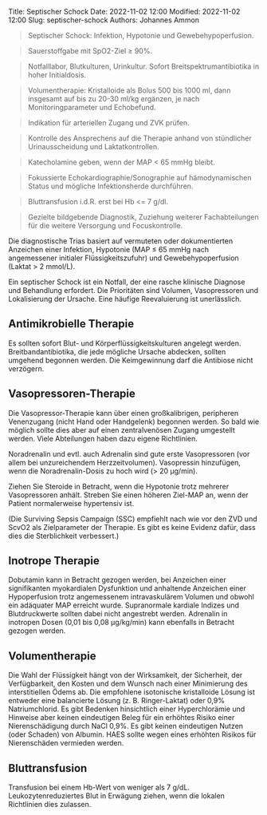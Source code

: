 Title: Septischer Schock
Date: 2022-11-02 12:00
Modified: 2022-11-02 12:00
Slug: septischer-schock
Authors: Johannes Ammon

> Septischer Schock: Infektion, Hypotonie und Gewebehypoperfusion.

> Sauerstoffgabe mit SpO2-Ziel ≥&nbsp;90%.

> Notfalllabor, Blutkulturen, Urinkultur. Sofort Breitspektrumantibiotika in hoher Initialdosis.

> Volumentherapie: Kristalloide als Bolus 500 bis 1000&nbsp;ml, dann insgesamt auf bis zu 20-30&nbsp;ml/kg ergänzen, je nach Monitoringparameter und Echobefund.

> Indikation für arteriellen Zugang und ZVK prüfen.

> Kontrolle des Ansprechens auf die Therapie anhand von stündlicher Urinausscheidung und Laktatkontrollen.

> Katecholamine geben, wenn der MAP <&nbsp;65&nbsp;mmHg bleibt.

> Fokussierte Echokardiographie/<wbr>Sonographie auf hämodynamischen Status und mögliche Infektionsherde durchführen.

> Bluttransfusion i.d.R. erst bei Hb <= 7&nbsp;g/dl.

> Gezielte bildgebende Diagnostik, Zuziehung weiterer Fachabteilungen für die weitere Versorgung und Focuskontrolle.

Die diagnostische Trias basiert auf vermuteten oder dokumentierten Anzeichen einer Infektion, Hypotonie (MAP ≤&nbsp;65&nbsp;mmHg nach angemessener initialer Flüssigkeitszufuhr) und Gewebehypoperfusion (Laktat >&nbsp;2&nbsp;mmol/L).

Ein septischer Schock ist ein Notfall, der eine rasche klinische Diagnose und Behandlung erfordert. Die Prioritäten sind Volumen, Vasopressoren und Lokalisierung der Ursache. Eine häufige Reevaluierung ist unerlässlich.

## Antimikrobielle Therapie

Es sollten sofort Blut- und Körperflüssigkeitskulturen angelegt werden. Breitbandantibiotika, die jede mögliche Ursache abdecken, sollten umgehend begonnen werden. Die Keimgewinnung darf die Antibiose nicht verzögern.

## Vasopressoren-Therapie

Die Vasopressor-Therapie kann über einen großkalibrigen, peripheren Venenzugang (nicht Hand oder Handgelenk) begonnen werden. So bald wie möglich sollte dies aber auf einen zentralvenösen Zugang umgestellt werden. Viele Abteilungen haben dazu eigene Richtlinien.

Noradrenalin und evtl. auch Adrenalin sind gute erste Vasopressoren (vor allem bei unzureichendem Herzzeitvolumen). Vasopressin hinzufügen, wenn die Noradrenalin-Dosis zu hoch wird (>&nbsp;20&nbsp;µg/min).

Ziehen Sie Steroide in Betracht, wenn die Hypotonie trotz mehrerer Vasopressoren anhält. Streben Sie einen höheren Ziel-MAP an, wenn der Patient normalerweise hypertensiv ist.

(Die Surviving Sepsis Campaign (SSC) empfiehlt nach wie vor den ZVD und ScvO2 als Zielparameter der Therapie. Es gibt es keine Evidenz dafür, dass dies die Sterblichkeit verbessert.)

## Inotrope Therapie

Dobutamin kann in Betracht gezogen werden, bei Anzeichen einer signifikanten myokardialen Dysfunktion und anhaltende Anzeichen einer Hypoperfusion trotz angemessenem intravaskulärem Volumen und obwohl ein adäquater MAP erreicht wurde. Supranormale kardiale Indizes und Blutdruckwerte sollten dabei nicht angestrebt werden. Adrenalin in inotropen Dosen (0,01 bis 0,08&nbsp;µg/kg/min) kann ebenfalls in Betracht gezogen werden.

## Volumentherapie

Die Wahl der Flüssigkeit hängt von der Wirksamkeit, der Sicherheit, der Verfügbarkeit, den Kosten und dem Wunsch nach einer Minimierung des interstitiellen Ödems ab. Die empfohlene isotonische kristalloide Lösung ist entweder eine balancierte Lösung (z. B. Ringer-Laktat) oder 0,9% Natriumchlorid. Es gibt Bedenken hinsichtlich einer Hyperchlorämie und Hinweise aber keinen eindeutigen Beleg für ein erhöhtes Risiko einer Nierenschädigung durch NaCl 0,9%. Es gibt keinen eindeutigen Nutzen (oder Schaden) von Albumin. HAES sollte wegen eines erhöhten Risikos für Nierenschäden vermieden werden.

## Bluttransfusion

Transfusion bei einem Hb-Wert von weniger als 7&nbsp;g/dL. Leukozytenreduziertes Blut in Erwägung ziehen, wenn die lokalen Richtlinien dies zulassen.
